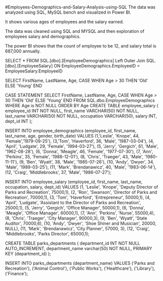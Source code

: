 #Employees-Demographics-and-Salary-Analysis-using-SQL
The data was analyzed using SQL, MySQL bench and visualized in Power BI.

It shows various ages of employees and the salary earned.

The data was cleaned using SQL and MYSQL and then exploration of employees salary and demographics.

The power BI shows that the count of employee to be 12, and salary total is 687,000 annually.

SELECT * FROM SQL.[dbo].[EmployeeDemographics] Left Outer Join SQL.[dbo].[EmployeeSalary] ON EmployeeDemographics.EmployeeID = EmployeeSalary.EmployeeID

SELECT FirstName, LastName, Age, CASE WHEN Age > 30 THEN 'Old' ELSE 'Young' END

CASE STATEMENT SELECT FirstName, LastName, Age, CASE WHEN Age > 30 THEN 'Old' ELSE 'Young' END FROM SQL.dbo.EmployeeDemographics WHERE Age is NOT NULL ORDER BY Age CREATE TABLE employee_salary ( employee_id INT NOT NULL, first_name VARCHAR(50) NOT NULL, last_name VARCHAR(50) NOT NULL, occupation VARCHAR(50), salary INT, dept_id INT );

INSERT INTO employee_demographics (employee_id, first_name, last_name, age, gender, birth_date) VALUES (1,'Leslie', 'Knope', 44, 'Female','1979-09-25'), (3,'Tom', 'Haverford', 36, 'Male', '1987-03-04'), (4, 'April', 'Ludgate', 29, 'Female', '1994-03-27'), (5, 'Jerry', 'Gergich', 61, 'Male', '1962-08-28'), (6, 'Donna', 'Meagle', 46, 'Female', '1977-07-30'), (7, 'Ann', 'Perkins', 35, 'Female', '1988-12-01'), (8, 'Chris', 'Traeger', 43, 'Male', '1980-11-11'), (9, 'Ben', 'Wyatt', 38, 'Male', '1985-07-26'), (10, 'Andy', 'Dwyer', 34, 'Male', '1989-03-25'), (11, 'Mark', 'Brendanawicz', 40, 'Male', '1983-06-14'), (12, 'Craig', 'Middlebrooks', 37, 'Male', '1986-07-27');

INSERT INTO employee_salary (employee_id, first_name, last_name, occupation, salary, dept_id) VALUES (1, 'Leslie', 'Knope', 'Deputy Director of Parks and Recreation', 75000,1), (2, 'Ron', 'Swanson', 'Director of Parks and Recreation', 70000,1), (3, 'Tom', 'Haverford', 'Entrepreneur', 50000,1), (4, 'April', 'Ludgate', 'Assistant to the Director of Parks and Recreation', 25000,1), (5, 'Jerry', 'Gergich', 'Office Manager', 50000,1), (6, 'Donna', 'Meagle', 'Office Manager', 60000,1), (7, 'Ann', 'Perkins', 'Nurse', 55000,4), (8, 'Chris', 'Traeger', 'City Manager', 90000,3), (9, 'Ben', 'Wyatt', 'State Auditor', 70000,6), (10, 'Andy', 'Dwyer', 'Shoe Shiner and Musician', 20000, NULL), (11, 'Mark', 'Brendanawicz', 'City Planner', 57000, 3), (12, 'Craig', 'Middlebrooks', 'Parks Director', 65000,1);

CREATE TABLE parks_departments ( department_id INT NOT NULL AUTO_INCREMENT, department_name varchar(50) NOT NULL, PRIMARY KEY (department_id) );

INSERT INTO parks_departments (department_name) VALUES ('Parks and Recreation'), ('Animal Control'), ('Public Works'), ('Healthcare'), ('Library'), ('Finance');
